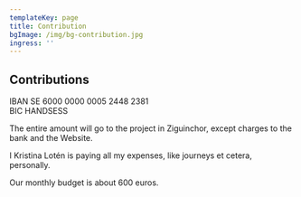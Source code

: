 ```yaml
---
templateKey: page
title: Contribution
bgImage: /img/bg-contribution.jpg
ingress: ''
---
```

## Contributions

IBAN SE 6000 0000 0005 2448 2381\
BIC HANDSESS

The entire amount will go to the project in Ziguinchor, except charges to the bank and the Website.  

I Kristina Lotén is paying all my expenses, like journeys et cetera, personally.

Our monthly budget is about 600 euros.

